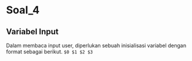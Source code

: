 # Soal_4

## Variabel Input
Dalam membaca input user, diperlukan sebuah inisialisasi variabel dengan format sebagai berikut.
```$0 $1 $2 $3```
